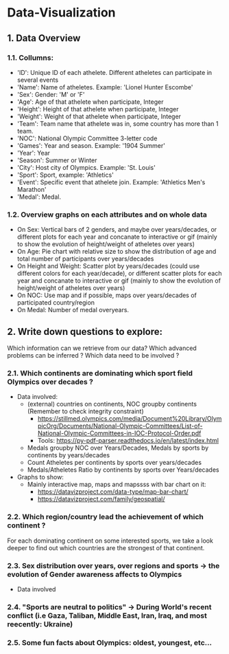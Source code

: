 # Data-Visualization
## 1. Data Overview
### 1.1. Collumns:
+ 'ID': Unique ID of each athelete. Different atheletes can participate in several events
+ 'Name': Name of atheletes. Example: 'Lionel Hunter Escombe'
+ 'Sex': Gender: 'M' or 'F'
+ 'Age': Age of that athelete when participate, Integer
+ 'Height': Height of that athelete when participate, Integer
+ 'Weight': Weight of that athelete when participate, Integer
+ 'Team': Team name that athelete was in, some country has more than 1 team.
+ 'NOC': National Olympic Committee 3-letter code
+ 'Games': Year and season. Example: '1904 Summer'
+ 'Year': Year
+ 'Season': Summer or Winter
+ 'City': Host city of Olympics. Example: 'St. Louis'
+ 'Sport': Sport, example: 'Athletics'
+ 'Event': Specific event that athelete join. Example: 'Athletics Men's Marathon'
+ 'Medal': Medal.
### 1.2. Overview graphs on each attributes and on whole data
+ On Sex: Vertical bars of 2 genders, and maybe over years/decades, or different plots for each year and concanate to interactive or gif (mainly to show the evolution of height/weight of atheletes over years)
+ On Age: Pie chart with relative size to show the distribution of age and total number of participants over years/decades
+ On Height and Weight: Scatter plot by years/decades (could use different colors for each year/decade), or different scatter plots for each year and concanate to interactive or gif (mainly to show the evolution of height/weight of atheletes over years)
+ On NOC: Use map and if possible, maps over years/decades of participated country/region
+ On Medal: Number of medal overyears.
## 2. Write down questions to explore:
Which information can we retrieve from our data? 
Which advanced problems can be inferred ?
Which data need to be involved ?
### 2.1. Which continents are dominating which sport field Olympics over decades ?
+ Data involved: 
  + (external) countries on continents, NOC groupby continents (Remember to check integrity constraint)
    + https://stillmed.olympics.com/media/Document%20Library/OlympicOrg/Documents/National-Olympic-Committees/List-of-National-Olympic-Committees-in-IOC-Protocol-Order.pdf
    + Tools: https://py-pdf-parser.readthedocs.io/en/latest/index.html
  + Medals groupby NOC over Years/Decades, Medals by sports by continents by years/decades 
  + Count Atheletes per continents by sports over years/decades
  + Medals/Atheletes Ratio by continents by sports over Years/decades
+ Graphs to show:
  + Mainly interactive map, maps and mapssss with bar chart on it: 
    + https://datavizproject.com/data-type/map-bar-chart/
    + https://datavizproject.com/family/geospatial/
### 2.2. Which region/country lead the achievement of which continent ?
For each dominating continent on some interested sports, we take a look deeper to find out which countries are the strongest of that continent.
### 2.3. Sex distribution over years, over regions and sports -> the evolution of Gender awareness affects to Olympics
+ Data involved
### 2.4. "Sports are neutral to politics" -> During World's recent conflict (i.e Gaza, Taliban, Middle East, Iran, Iraq, and most reecently: Ukraine)
### 2.5. Some fun facts about Olympics: oldest, youngest, etc...
